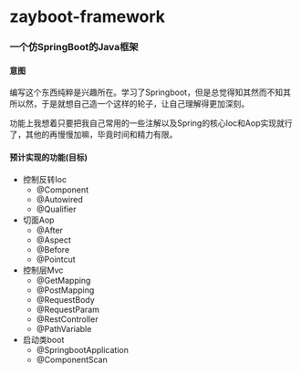 # zayboot-framework
### 一个仿SpringBoot的Java框架

#### 意图

编写这个东西纯粹是兴趣所在。学习了Springboot，但是总觉得知其然而不知其所以然，于是就想自己造一个这样的轮子，让自己理解得更加深刻。

功能上我想着只要把我自己常用的一些注解以及Spring的核心Ioc和Aop实现就行了，其他的再慢慢加嘛，毕竟时间和精力有限。


#### 预计实现的功能(目标)

- 控制反转Ioc
  - @Component
  - @Autowired
  - @Qualifier
- 切面Aop
  - @After
  - @Aspect
  - @Before
  - @Pointcut
- 控制层Mvc
  - @GetMapping
  - @PostMapping
  - @RequestBody
  - @RequestParam
  - @RestController
  - @PathVariable
- 启动类boot
  - @SpringbootApplication
  - @ComponentScan